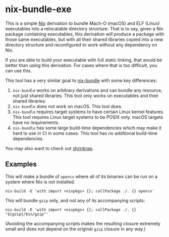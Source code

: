 # nix-bundle-exe

This is a simple [Nix](https://nixos.org/) derivation to bundle Mach-O (macOS) and ELF (Linux) executables into a relocatable directory structure. That is to say, given a Nix package containing executables, this derivation will produce a package with those same executables, but with all their shared libraries copied into a new directory structure and reconfigured to work without any dependency on Nix.

If you are able to build your executable with full static linking, that would be better than using this derivation. For cases where that is too difficult, you can use this.

This tool has a very similar goal to [nix-bundle](https://github.com/matthewbauer/nix-bundle) with some key differences:

  1. `nix-bundle` works on arbitrary derivations and can bundle any resource, not just shared libraries. This tool only works on executables and their shared libraries.
  2. `nix-bundle` does not work on macOS. This tool does.
  3. `nix-bundle` requires target systems to have certain Linux kernel features. This tool requires Linux target systems to be POSIX only. macOS targets have no requirements.
  4. `nix-bundle` has some large build-time dependencies which may make it hard to use in CI in some cases. This tool has no additional build-time dependencies.

You may also want to check out [shrinkrap](https://github.com/fzakaria/shrinkwrap).

## Examples

This will make a bundle of `opencv` where all of its binaries can be run on a system where Nix is not installed.
```shell
nix-build -E 'with import <nixpkgs> {}; callPackage ./. {} opencv'
```

This will bundle `gzip` only, and not any of its accompanying scripts:

```shell
nix-build -E 'with import <nixpkgs> {}; callPackage ./. {} "${gzip}/bin/gzip"'
```

(Avoiding the accompanying scripts makes the resulting closure extremely small and does not depend on the original `gzip` closure in any way.)
